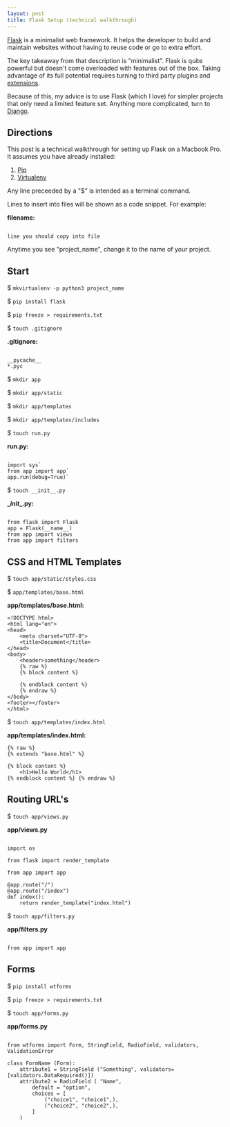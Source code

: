 ```yaml
---
layout: post
title: Flask Setup (technical walkthrough)
---
```


[Flask](http://flask.pocoo.org/ "Flask") is a minimalist web framework. It helps the developer to build and maintain websites without having to reuse code or go to extra effort. 

The key takeaway from that description is "minimalist". Flask is quite powerful but doesn't come overloaded with features out of the box. Taking advantage of its full potential requires turning to third party plugins and [extensions](http://flask.pocoo.org/extensions/ "extensions").

Because of this, my advice is to use Flask (which I love) for simpler projects that only need a limited feature set. Anything more complicated, turn to [Django](https://www.djangoproject.com/ "Django").

## Directions

This post is a technical walkthrough for setting up Flask on a Macbook Pro.  It assumes you have already installed: 
1. [Pip](https://pip.pypa.io/en/stable/installing/ "Pip")
2. [Virtualenv](https://virtualenv.pypa.io/en/stable/ "Virtualenv")

Any line preceeded by a "$" is intended as a terminal command. 

Lines to insert into files will be shown as a code snippet. For example:

**filename:**
<pre><code>
line you should copy into file 
</code></pre>

Anytime you see "project_name", change it to the name of your project. 


## Start

$ `mkvirtualenv -p python3 project_name`

$ `pip install flask`

$ `pip freeze > requirements.txt`

$ `touch .gitignore`

**.gitignore:**
<pre><code>
__pycache__
*.pyc
</code></pre>

$ `mkdir app`

$ `mkdir app/static`

$ `mkdir app/templates`

$ `mkdir app/templates/includes`

$ `touch run.py`

**run.py:**
<pre><code>
import sys`
from app import app`
app.run(debug=True)`
</code></pre>

$ `touch __init__.py`

**\__init__.py:**
<pre><code>
from flask import Flask
app = Flask(__name__)
from app import views
from app import filters
</code></pre>

## CSS and HTML Templates

$ `touch app/static/styles.css`

$ `app/templates/base.html`

**app/templates/base.html:**
<!-- <pre><code> -->
~~~~
<!DOCTYPE html>
<html lang="en">
<head>
    <meta charset="UTF-8">
    <title>Document</title>
</head>
<body>
    <header>something</header>
    {% raw %}
    {% block content %}
        
    {% endblock content %}
    {% endraw %}
</body>
<footer></footer>
</html>
~~~~~
<!-- </code></pre> -->

$ `touch app/templates/index.html`

**app/templates/index.html:**
<!-- <pre><code> -->
~~~~
{% raw %}
{% extends "base.html" %}

{% block content %}
    <h1>Hello World</h1>
{% endblock content %} {% endraw %}
~~~~~
<!-- </code></pre> -->


## Routing URL's

$ `touch app/views.py`

**app/views.py**
<pre><code>
import os

from flask import render_template

from app import app

@app.route("/")
@app.route("/index")
def index():
    return render_template("index.html")
</code></pre>

$ `touch app/filters.py`

**app/filters.py**
<pre><code>
from app import app
</code></pre>


## Forms

$ `pip install wtforms`

$ `pip freeze > requirements.txt`

$ `touch app/forms.py`

**app/forms.py**
<pre><code>
from wtforms import Form, StringField, RadioField, validators, ValidationError

class FormName (Form):
    attribute1 = StringField ("Something", validators=[validators.DataRequired()])
    attribute2 = RadioField ( "Name",
        default = "option",
        choices = [
            ("choice1", "choice1",),
            ("choice2", "choice2",),
        ]
    )
</code></pre>

    





